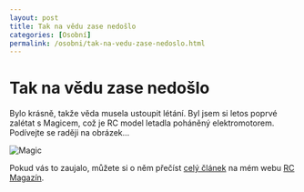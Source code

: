 ```yaml
---
layout: post
title: Tak na vědu zase nedošlo
categories: [Osobní]
permalink: /osobni/tak-na-vedu-zase-nedoslo.html
---
```

# Tak na vědu zase nedošlo

Bylo krásně, takže věda musela ustoupit létání. Byl jsem si letos poprvé zalétat s Magicem, což je RC model letadla poháněný elektromotorem. Podívejte se raději na obrázek…

<img src='http://sweb.cz/rcmm/images/magic2.jpg' alt='Magic' />

Pokud vás to zaujalo, můžete si o něm přečíst [celý článek](http://sweb.cz/rcmm/magic.htm) na mém webu [RC Magazín](http://sweb.cz/rcmm/).

